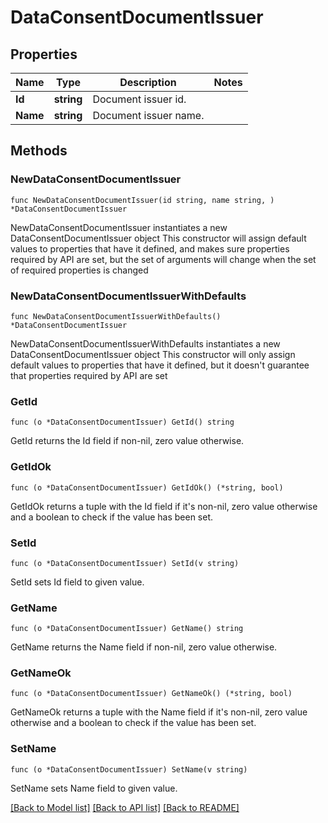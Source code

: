 # DataConsentDocumentIssuer

## Properties

Name | Type | Description | Notes
------------ | ------------- | ------------- | -------------
**Id** | **string** | Document issuer id. | 
**Name** | **string** | Document issuer name. | 

## Methods

### NewDataConsentDocumentIssuer

`func NewDataConsentDocumentIssuer(id string, name string, ) *DataConsentDocumentIssuer`

NewDataConsentDocumentIssuer instantiates a new DataConsentDocumentIssuer object
This constructor will assign default values to properties that have it defined,
and makes sure properties required by API are set, but the set of arguments
will change when the set of required properties is changed

### NewDataConsentDocumentIssuerWithDefaults

`func NewDataConsentDocumentIssuerWithDefaults() *DataConsentDocumentIssuer`

NewDataConsentDocumentIssuerWithDefaults instantiates a new DataConsentDocumentIssuer object
This constructor will only assign default values to properties that have it defined,
but it doesn't guarantee that properties required by API are set

### GetId

`func (o *DataConsentDocumentIssuer) GetId() string`

GetId returns the Id field if non-nil, zero value otherwise.

### GetIdOk

`func (o *DataConsentDocumentIssuer) GetIdOk() (*string, bool)`

GetIdOk returns a tuple with the Id field if it's non-nil, zero value otherwise
and a boolean to check if the value has been set.

### SetId

`func (o *DataConsentDocumentIssuer) SetId(v string)`

SetId sets Id field to given value.


### GetName

`func (o *DataConsentDocumentIssuer) GetName() string`

GetName returns the Name field if non-nil, zero value otherwise.

### GetNameOk

`func (o *DataConsentDocumentIssuer) GetNameOk() (*string, bool)`

GetNameOk returns a tuple with the Name field if it's non-nil, zero value otherwise
and a boolean to check if the value has been set.

### SetName

`func (o *DataConsentDocumentIssuer) SetName(v string)`

SetName sets Name field to given value.



[[Back to Model list]](../README.md#documentation-for-models) [[Back to API list]](../README.md#documentation-for-api-endpoints) [[Back to README]](../README.md)


